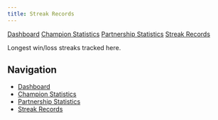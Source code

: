 ```yaml
---
title: Streak Records
---
```

<link rel="stylesheet" href="style.css">
<div class="navbar">
  <a href="index.md">Dashboard</a>
  <a href="champion-stats.md">Champion Statistics</a>
  <a href="partnership-stats.md">Partnership Statistics</a>
  <a href="streak-records.md">Streak Records</a>
</div>

Longest win/loss streaks tracked here.

## Navigation
- [Dashboard](index.md)
- [Champion Statistics](champion-stats.md)
- [Partnership Statistics](partnership-stats.md)
- [Streak Records](streak-records.md)
